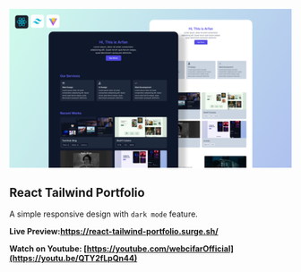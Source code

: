![React Tailwind Portfolio](./banner.png)

## React Tailwind Portfolio

A simple responsive design with `dark mode` feature.

**Live Preview:https://react-tailwind-portfolio.surge.sh/**

**Watch on Youtube: [https://youtube.com/webcifarOfficial](https://youtu.be/QTY2fLpQn44)**
